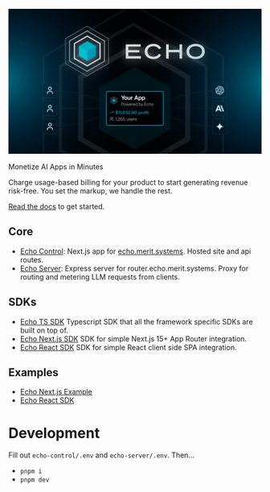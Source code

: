 ![Echo Header](./imgs/header_gif.gif)

Monetize AI Apps in Minutes

Charge usage-based billing for your product to start generating revenue risk-free. You set the markup, we handle the rest.

[Read the docs](https://echo.merit.systems/docs) to get started.

## Core

- [Echo Control](./echo-control): Next.js app for [echo.merit.systems](https://echo.merit.systems). Hosted site and api routes.
- [Echo Server](./echo-server): Express server for router.echo.merit.systems. Proxy for routing and metering LLM requests from clients.

## SDKs

- [Echo TS SDK](./echo-typescript-sdk) Typescript SDK that all the framework specific SDKs are built on top of.
- [Echo Next.js SDK](./echo-next-sdk) SDK for simple Next.js 15+ App Router integration.
- [Echo React SDK](./echo-react-sdk) SDK for simple React client side SPA integration.


## Examples

- [Echo Next.js Example](./examples/next-sdk-example)
- [Echo React SDK](./examples/vite)

# Development
Fill out `echo-control/.env` and `echo-server/.env`. Then...
- `pnpm i`
- `pnpm dev`